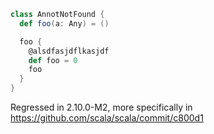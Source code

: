 ```scala
class AnnotNotFound {
  def foo(a: Any) = ()

  foo {
    @alsdfasjdflkasjdf
    def foo = 0
    foo
  }
}
```

Regressed in 2.10.0-M2, more specifically in https://github.com/scala/scala/commit/c800d1
